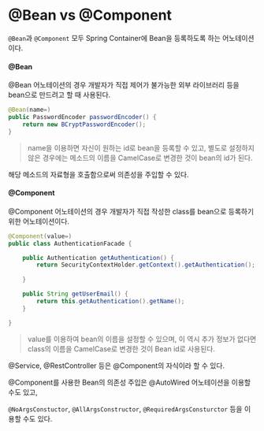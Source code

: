 # @Bean vs @Component

`@Bean`과 `@Component` 모두 Spring Container에 Bean을 등록하도록 하는 어노테이션이다.



#### @Bean

@Bean 어노테이션의 경우 개발자가 직접 제어가 불가능한 외부 라이브러리 등을 bean으로 만드려고 할 때 사용된다.

```java
@Bean(name=)
public PasswordEncoder passwordEncoder() {
    return new BCryptPasswordEncoder();
}
```

> name을 이용하면 자신이 원하는 id로 bean을 등록할 수 있고, 별도로 설정하지 않은 경우에는 메소드의 이름을 CamelCase로 변경한 것이 bean의 id가 된다.



해당 메소드의 자료형을 호출함으로써 의존성을 주입할 수 있다.



#### @Component

@Component 어노테이션의 경우 개발자가 직접 작성한 class를 bean으로 등록하기 위한 어노테이션이다.

```java
@Component(value=)
public class AuthenticationFacade {

    public Authentication getAuthentication() {
        return SecurityContextHolder.getContext().getAuthentication();
        
    }

    public String getUserEmail() {
        return this.getAuthentication().getName();
    }

}
```

> value를 이용하여 bean의 이름을 설정할 수 있으며, 이 역시 추가 정보가 없다면 class의 이름을 CamelCase로 변경한 것이 Bean id로 사용된다.



@Service, @RestController 등은 @Component의 자식이라 할 수 있다.



@Component를 사용한 Bean의 의존성 주입은 @AutoWired 어노테이션을 이용할 수도 있고,

`@NoArgsConstuctor`, `@AllArgsConstructor`, `@RequiredArgsConsturctor` 등을 이용할 수도 있다.